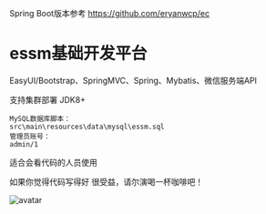 Spring Boot版本参考 https://github.com/eryanwcp/ec

# essm基础开发平台

EasyUI/Bootstrap、SpringMVC、Spring、Mybatis、微信服务端API

支持集群部署 JDK8+

    MySQL数据库脚本：
    src\main\resources\data\mysql\essm.sql 
    管理员账号：
    admin/1
    
    
适合会看代码的人员使用

如果你觉得代码写得好 很受益，请尔演喝一杯咖啡吧！

![avatar](https://github.com/eryanwcp/essm/blob/master/doc/pay.jpg?raw=true)

